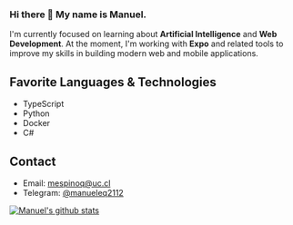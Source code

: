 ### Hi there 👋 My name is Manuel.

I'm currently focused on learning about **Artificial Intelligence** and **Web Development**. At the moment, I'm working with **Expo** and related tools to improve my skills in building modern web and mobile applications.

## Favorite Languages & Technologies
- TypeScript
- Python
- Docker
- C#

## Contact
- Email: [mespinoq@uc.cl](mailto:mespinoq@uc.cl)  
- Telegram: [@manueleq2112](https://t.me/manueleq2112)


[![Manuel's github stats](https://github-readme-stats.vercel.app/api?username=manuel-2112&count_private=true&show_icons=true&include_all_commits=true&theme=radical)](https://github.com/manuel-2112)
